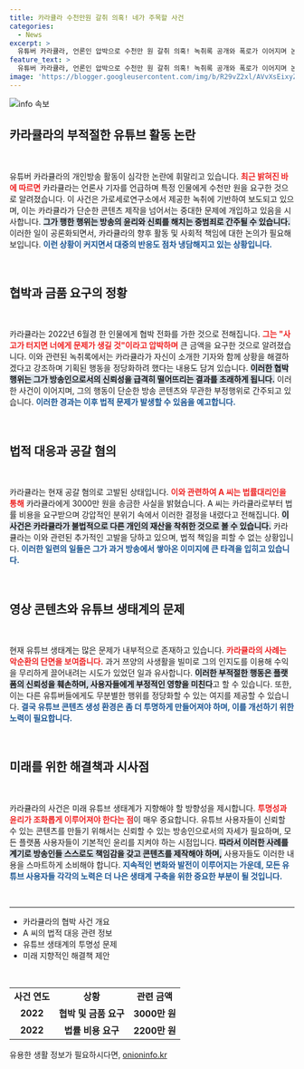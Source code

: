 ```yaml
---
title: 카라큘라 수천만원 갈취 의혹! 네가 주목할 사건
categories:
  - News
excerpt: >
  유튜버 카라큘라, 언론인 압박으로 수천만 원 갈취 의혹! 녹취록 공개와 폭로가 이어지며 논란은 커지고, 급히 사라진 그의 행적에 관심이 집중되고 있습니다.
feature_text: >
  유튜버 카라큘라, 언론인 압박으로 수천만 원 갈취 의혹! 녹취록 공개와 폭로가 이어지며 논란은 커지고, 급히 사라진 그의 행적에 관심이 집중되고 있습니다.
image: 'https://blogger.googleusercontent.com/img/b/R29vZ2xl/AVvXsEixyZcFfHzMRdzZMjFBmAUKJYCLCGyLL1o632UiGVXcaFdKo_bkvkuCioo0uUKlGfBVcT3P84aROyZIXSBEx3Aw5nCQ3pTgDom1WDC4m8eifvWiAmWEEVb4x6G_l8C0QH225ldMjyaFvpxGEBGNO37VmDTDMHGhJPq73UglMfDca1-0aw/s1600/blogspot.png'
---
```


<p><img src="https://blogger.googleusercontent.com/img/b/R29vZ2xl/AVvXsEixyZcFfHzMRdzZMjFBmAUKJYCLCGyLL1o632UiGVXcaFdKo_bkvkuCioo0uUKlGfBVcT3P84aROyZIXSBEx3Aw5nCQ3pTgDom1WDC4m8eifvWiAmWEEVb4x6G_l8C0QH225ldMjyaFvpxGEBGNO37VmDTDMHGhJPq73UglMfDca1-0aw/s1600/blogspot.png" alt="info 속보" /></p>

<h2 data-ke-size="size26">카라큘라의 부적절한 유튜브 활동 논란</h2>

<p data-ke-size="size16">&nbsp;</p>

<p data-ke-size="size16">유튜버 카라큘라의 개인방송 활동이 심각한 논란에 휘말리고 있습니다. <b><span style="color: #ee2323;">최근 밝혀진 바에 따르면</span></b> 카라큘라는 언론사 기자를 언급하며 특정 인물에게 수천만 원을 요구한 것으로 알려졌습니다. 이 사건은 가로세로연구소에서 제공한 녹취에 기반하여 보도되고 있으며, 이는 카라큘라가 단순한 콘텐츠 제작을 넘어서는 중대한 문제에 개입하고 있음을 시사합니다. <b><span style="background-color: #21538527;">그가 행한 행위는 방송의 윤리와 신뢰를 해치는 중범죄로 간주될 수 있습니다.</span></b> 이러한 일이 공론화되면서, 카라큘라의 향후 활동 및 사회적 책임에 대한 논의가 필요해 보입니다. <b><span style="color: #1a5490;">이런 상황이 커지면서 대중의 반응도 점차 냉담해지고 있는 상황입니다.</span></b></p>

<p data-ke-size="size16">&nbsp;</p>

<h2 data-ke-size="size26">협박과 금품 요구의 정황</h2>

<p data-ke-size="size16">&nbsp;</p>

<p data-ke-size="size16">카라큘라는 2022년 6월경 한 인물에게 협박 전화를 가한 것으로 전해집니다. <b><span style="color: #ee2323;">그는 "사고가 터지면 너에게 문제가 생길 것"이라고 압박하며</span></b> 큰 금액을 요구한 것으로 알려졌습니다. 이와 관련된 녹취록에서는 카라큘라가 자신이 소개한 기자와 함께 상황을 해결하겠다고 강조하며 기획된 행동을 정당화하려 했다는 내용도 담겨 있습니다. <b><span style="background-color: #21538527;">이러한 협박 행위는 그가 방송인으로서의 신뢰성을 급격히 떨어뜨리는 결과를 초래하게 됩니다.</span></b> 이러한 사건이 이어지며, 그의 행동이 단순한 방송 콘텐츠와 무관한 부정행위로 간주되고 있습니다. <b><span style="color: #1a5490;">이러한 경과는 이후 법적 문제가 발생할 수 있음을 예고합니다.</span></b></p>

<p data-ke-size="size16">&nbsp;</p>

<h2 data-ke-size="size26">법적 대응과 공갈 혐의</h2>

<p data-ke-size="size16">&nbsp;</p>

<p data-ke-size="size16">카라큘라는 현재 공갈 혐의로 고발된 상태입니다. <b><span style="color: #ee2323;">이와 관련하여 A 씨는 법률대리인을 통해</span></b> 카라큘라에게 3000만 원을 송금한 사실을 밝혔습니다. A 씨는 카라큘라로부터 법률 비용을 요구받으며 강압적인 분위기 속에서 이러한 결정을 내렸다고 전해집니다. <b><span style="background-color: #21538527;">이 사건은 카라큘라가 불법적으로 다른 개인의 재산을 착취한 것으로 볼 수 있습니다.</span></b> 카라큘라는 이와 관련된 추가적인 고발을 당하고 있으며, 법적 책임을 피할 수 없는 상황입니다. <b><span style="color: #1a5490;">이러한 일련의 일들은 그가 과거 방송에서 쌓아온 이미지에 큰 타격을 입히고 있습니다.</span></b></p>

<p data-ke-size="size16">&nbsp;</p>

<h2 data-ke-size="size26">영상 콘텐츠와 유튜브 생태계의 문제</h2>

<p data-ke-size="size16">&nbsp;</p>

<p data-ke-size="size16">현재 유튜브 생태계는 많은 문제가 내부적으로 존재하고 있습니다. <b><span style="color: #ee2323;">카라큘라의 사례는 악순환의 단면을 보여줍니다.</span></b> 과거 쯔양의 사생활을 빌미로 그의 인지도를 이용해 수익을 무리하게 끌어내려는 시도가 있었던 일과 유사합니다. <b><span style="background-color: #21538527;">이러한 부적절한 행동은 플랫폼의 신뢰성을 훼손하며, 사용자들에게 부정적인 영향을 미친다</span></b>고 할 수 있습니다. 또한, 이는 다른 유튜버들에게도 무분별한 행위를 정당화할 수 있는 여지를 제공할 수 있습니다. <b><span style="color: #1a5490;">결국 유튜브 콘텐츠 생성 환경은 좀 더 투명하게 만들어져야 하며, 이를 개선하기 위한 노력이 필요합니다.</span></b></p>

<p data-ke-size="size16">&nbsp;</p>

<h2 data-ke-size="size26">미래를 위한 해결책과 시사점</h2>

<p data-ke-size="size16">&nbsp;</p>

<p data-ke-size="size16">카라큘라의 사건은 미래 유튜브 생태계가 지향해야 할 방향성을 제시합니다. <b><span style="color: #ee2323;">투명성과 윤리가 조화롭게 이루어져야 한다는 점</span></b>이 매우 중요합니다. 유튜브 사용자들이 신뢰할 수 있는 콘텐츠를 만들기 위해서는 신뢰할 수 있는 방송인으로서의 자세가 필요하며, 모든 플랫폼 사용자들이 기본적인 윤리를 지켜야 하는 시점입니다. <b><span style="background-color: #21538527;">따라서 이러한 사례를 계기로 방송인들 스스로도 책임감을 갖고 콘텐츠를 제작해야 하며,</span></b> 사용자들도 이러한 내용을 스마트하게 소비해야 합니다. <b><span style="color: #1a5490;">지속적인 변화와 발전이 이루어지는 가운데, 모든 유튜브 사용자들 각각의 노력은 더 나은 생태계 구축을 위한 중요한 부분이 될 것입니다.</span></b></p>

<p data-ke-size="size16">&nbsp;</p>

<hr />

<ul>
    <li>카라큘라의 협박 사건 개요</li>
    <li>A 씨의 법적 대응 관련 정보</li>
    <li>유튜브 생태계의 투명성 문제</li>
    <li>미래 지향적인 해결책 제안</li>
</ul>

<p data-ke-size="size16">&nbsp;</p>

<table>
    <tr>
        <td style="text-align: center; height: 17px;"><b>사건 연도</b></td>
        <td style="text-align: center; height: 17px;"><b>상황</b></td>
        <td style="text-align: center; height: 17px;"><b>관련 금액</b></td>
    </tr>
    <tr>
        <td style="text-align: center; height: 17px;"><b>2022</b></td>
        <td style="text-align: center; height: 17px;"><b>협박 및 금품 요구</b></td>
        <td style="text-align: center; height: 17px;"><b>3000만 원</b></td>
    </tr>
    <tr>
        <td style="text-align: center; height: 17px;"><b>2022</b></td>
        <td style="text-align: center; height: 17px;"><b>법률 비용 요구</b></td>
        <td style="text-align: center; height: 17px;"><b>2200만 원</b></td>
    </tr>
</table>
유용한 생활 정보가 필요하시다면, <a href="https://onioninfo.kr" rel="dofollow">onioninfo.kr</a>


